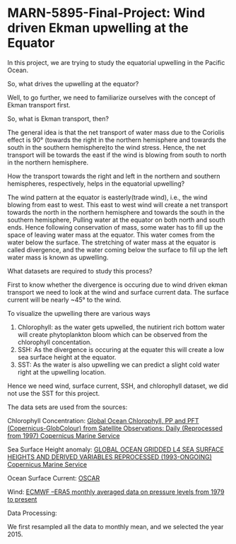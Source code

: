 # MARN-5895-Final-Project: Wind driven Ekman upwelling at the Equator

In this project, we are trying to study the equatorial upwelling in the Pacific Ocean. 


So, what drives the upwelling at the equator?

Well, to go further, we need to familiarize ourselves with the concept of Ekman transport first.


So, what is Ekman transport, then?

The general idea is that the net transport of water mass due to the Coriolis effect is 90° (towards the right in the northern hemisphere and towards the south in the southern hemisphere)to the wind stress. Hence, the net transport will be towards the east if the wind is blowing from south to north in the northern hemisphere. 


How the transport towards the right and left in the northern and southern hemispheres, respectively, helps in the equatorial upwelling?

The wind pattern at the equator is easterly(trade wind), i.e., the wind blowing from east to west. This east to west wind will create a net transport towards the north in the northern hemisphere and towards the south in the southern hemisphere, Pulling water at the equator on both north and south ends. Hence following conservation of mass, some water has to fill up the space of leaving water mass at the equator. This water comes from the water below the surface. The stretching of water mass at the equator is called divergence, and the water coming below the surface to fill up the left water mass is known as upwelling. 

What datasets are required to study this process?

First to know whether the divergence is occuring due to wind driven ekman transport we need to look at the wind and surface current data. The surface current will be nearly ~45° to the wind. 


To visualize the upwelling there are various ways

1. Chlorophyll: as the water gets upwelled, the nutirient rich bottom water will create phytoplankton bloom which can be observed from the chlorophyll concentation.
2. SSH: As the divergence is occuring at the equater this will create a low sea surface height at the equator.
3. SST: As the water is also upwelling we can predict a slight cold water right at the upwelling location. 


Hence we need wind, surface current, SSH, and chlorophyll dataset, we did not use the SST for this project. 


The data sets are used from the sources:

Chlorophyll Concentration: [Global Ocean Chlorophyll, PP and PFT (Copernicus-GlobColour) from Satellite Observations: Daily (Reprocessed from 1997) Copernicus Marine Service](https://resources.marine.copernicus.eu/product-detail/OCEANCOLOUR_GLO_CHL_L3_REP_OBSERVATIONS_009_085/INFORMATION)

Sea Surface Height anomaly: [GLOBAL OCEAN GRIDDED L4 SEA SURFACE HEIGHTS AND DERIVED VARIABLES REPROCESSED (1993-ONGOING) Copernicus Marine Service](https://resources.marine.copernicus.eu/product-detail/SEALEVEL_GLO_PHY_L4_REP_OBSERVATIONS_008_047/INFORMATION)

Ocean Surface Current: [OSCAR](http://apdrc.soest.hawaii.edu/datadoc/podaac_oscar.php )

Wind: [ECMWF –ERA5 monthly averaged data on pressure levels from 1979 to present](https://cds.climate.copernicus.eu/cdsapp#!/dataset/reanalysis-era5-pressure-levels-monthly-means?tab=overview)


Data Processing:

We first resampled all the data to monthly mean, and we selected the year 2015.

